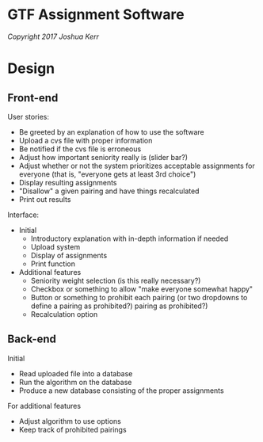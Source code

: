 # GTF Assignment Software

*Copyright 2017 Joshua Kerr*

# Design

## Front-end

User stories:
- Be greeted by an explanation of how to use the software
- Upload a cvs file with proper information
- Be notified if the cvs file is erroneous
- Adjust how important seniority really is (slider bar?)
- Adjust whether or not the system prioritizes acceptable assignments for everyone (that is, "everyone gets at least 3rd choice")
- Display resulting assignments
- "Disallow" a given pairing and have things recalculated
- Print out results

Interface:
- Initial
	- Introductory explanation with in-depth information if needed
	- Upload system
	- Display of assignments
	- Print function
- Additional features
	- Seniority weight selection (is this really necessary?)
	- Checkbox or something to allow "make everyone somewhat happy"
	- Button or something to prohibit each pairing (or two dropdowns to define a pairing as prohibited?) pairing as prohibited?)
	- Recalculation option

## Back-end

Initial
- Read uploaded file into a database
- Run the algorithm on the database
- Produce a new database consisting of the proper assignments

For additional features
- Adjust algorithm to use options
- Keep track of prohibited pairings
